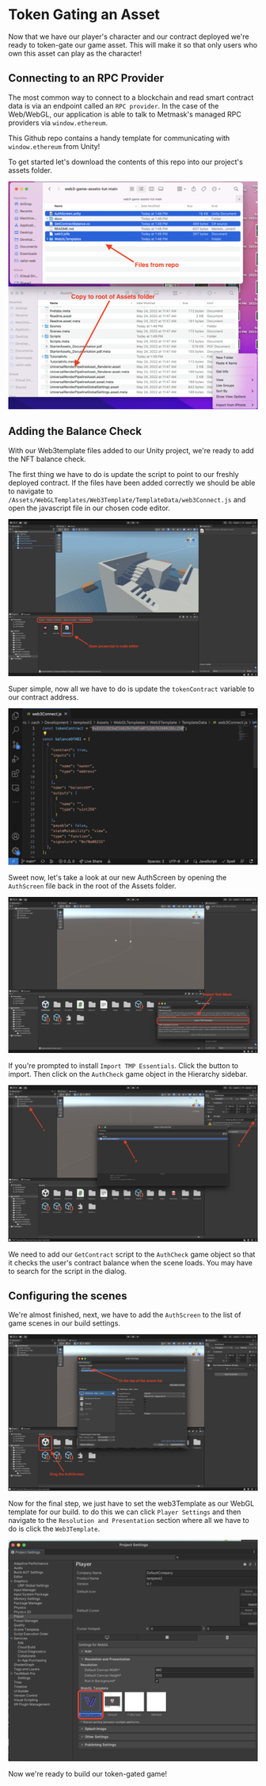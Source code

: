 # Token Gating an Asset

Now that we have our player's character and our contract deployed we're ready to token-gate our game asset. This will make it so that only users who own this asset can play as the character!

## Connecting to an RPC Provider

The most common way to connect to a blockchain and read smart contract data is via an endpoint called an `RPC provider`. In the case of the Web/WebGL, our application is able to talk to Metmask's managed RPC providers via `window.ethereum`.

This Github repo contains a handy template for communicating with `window.ethereum` from Unity!

To get started let's download the contents of this repo into our project's assets folder.

![copy-template-files](img/copy-template-files.png)

## Adding the Balance Check

With our Web3template files added to our Unity project, we're ready to add the NFT balance check.

The first thing we have to do is update the script to point to our freshly deployed contract. If the files have been added correctly we should be able to navigate to `/Assets/WebGLTemplates/Web3Template/TemplateData/web3Connect.js` and open the javascript file in our chosen code editor.

![open-contract-script](img/open-contract-script.png)

Super simple, now all we have to do is update the `tokenContract` variable to our contract address.

![update-contract-address](img/update-contract-address.png)

Sweet now, let's take a look at our new AuthScreen by opening the `AuthScreen` file back in the root of the Assets folder.

![open-auth-screen](img/open-auth-screen.png)

If you're prompted to install `Import TMP Essentials`. Click the button to import. Then click on the `AuthCheck` game object in the Hierarchy sidebar.

![add-get-contract-script](img/add-get-contract-script.png)

We need to add our `GetContract` script to the `AuthCheck` game object so that it checks the user's contract balance when the scene loads.
You may have to search for the script in the dialog.

## Configuring the scenes

We're almost finished, next, we have to add the `AuthScreen` to the list of game scenes in our build settings.

![add-auth-scene](img/add-auth-scene.png)

Now for the final step, we just have to set the web3Template as our WebGL template for our build. to do this we can click `Player Settings` and then navigate to the `Resolution and Presentation` section where all we have to do is click the `Web3Template`.

![update-webgl-template](img/update-webgl-template.png)

Now we're ready to build our token-gated game!
